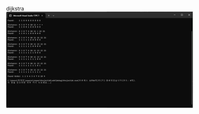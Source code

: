 dijkstra
![](https://github.com/JHONEY-076/5702216-Chae-Jae-Heon/blob/master/10-dijkstra/Project10/%ED%99%94%EB%A9%B4%20%EC%BA%A1%EC%B2%98%202024-11-06%20222733.jpg)
